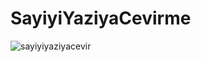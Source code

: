# SayiyiYaziyaCevirme
![sayiyiyaziyacevir](https://user-images.githubusercontent.com/101343622/163496347-fbda3323-4cba-4093-8796-ca6af8467d76.gif)

